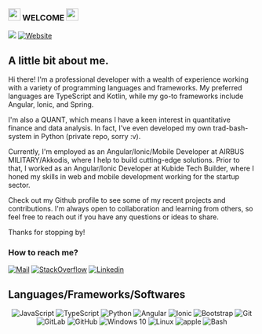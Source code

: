 ### <img src="https://media.giphy.com/media/hvRJCLFzcasrR4ia7z/giphy.gif" width="25px"> WELCOME <img src="https://media.giphy.com/media/hvRJCLFzcasrR4ia7z/giphy.gif" width="25px">
![](https://komarev.com/ghpvc/?username=YandrosChaos&color=blue)
[![Website](https://img.shields.io/badge/-Snow.Crash-black?&logo=github&logoColor=white)](https://github.com/YandrosChaos)

## A little bit about me.
Hi there! I'm a professional developer with a wealth of experience working with a variety of programming languages and frameworks. My preferred languages are TypeScript and Kotlin, while my go-to frameworks include Angular, Ionic, and Spring.

I'm also a QUANT, which means I have a keen interest in quantitative finance and data analysis. In fact, I've even developed my own trad-bash-system in Python (private repo, sorry :v).

Currently, I'm employed as an Angular/Ionic/Mobile Developer at AIRBUS MILITARY/Akkodis, where I help to build cutting-edge solutions. Prior to that, I worked as an Angular/Ionic Developer at Kubide Tech Builder, where I honed my skills in web and mobile development working for the startup sector.

Check out my Github profile to see some of my recent projects and contributions. I'm always open to collaboration and learning from others, so feel free to reach out if you have any questions or ideas to share.

Thanks for stopping by!

### How to reach me?
[![Mail](https://img.shields.io/badge/Gmail-D14836?style=for-the-badge&logo=gmail&logoColor=white)](mailto:victor.develops@gmail.com)
[![StackOverflow](https://img.shields.io/badge/-Stack%20overflow-FE7A16?style=for-the-badge&logo=stack-overflow&logoColor=white)](https://stackoverflow.com/users/11262771/snowcrash)
[![Linkedin](https://img.shields.io/badge/LinkedIn-0077B5?style=for-the-badge&logo=linkedin&logoColor=white)](https://www.linkedin.com/in/victor-develops/)

## Languages/Frameworks/Softwares
<p align="center">
  <img alt="JavaScript" src="https://img.shields.io/badge/javascript%20-%23323330.svg?&style=for-the-badge&logo=javascript&logoColor=%23F7DF1E"/>
  <img alt="TypeScript" src="https://img.shields.io/badge/typescript%20-%23007ACC.svg?&style=for-the-badge&logo=typescript&logoColor=white"/>
  <img alt="Python" src="https://img.shields.io/badge/-PYTHON-green?&style=for-the-badge&logo=python&logoColor=blue">
  <img alt="Angular" src="https://img.shields.io/badge/angular%20-%23DD0031.svg?&style=for-the-badge&logo=angular&logoColor=white"/>
  <img alt="Ionic" src="https://img.shields.io/badge/-IONIC-%23316192.svg?&style=for-the-badge&logo=ionic&logoColor=white">
  <img alt="Bootstrap" src="https://img.shields.io/badge/bootstrap%20-%23563D7C.svg?&style=for-the-badge&logo=bootstrap&logoColor=white"/>

  <img alt="Git" src="https://img.shields.io/badge/git%20-%23F05033.svg?&style=for-the-badge&logo=git&logoColor=white"/>
  <img alt="GitLab" src="https://img.shields.io/badge/gitlab%20-%23181717.svg?&style=for-the-badge&logo=gitlab&logoColor=white"/>
  <img alt="GitHub" src="https://img.shields.io/badge/github%20-%23121011.svg?&style=for-the-badge&logo=github&logoColor=white"/>
  
  <img alt="Windows 10" src="https://img.shields.io/badge/Windows-0078D6?style=for-the-badge&logo=windows&logoColor=white" />
  <img alt="Linux" src="https://img.shields.io/badge/-LINUX-black?style=for-the-badge&logo=archlinux&logoColor=white" />
    <img alt="apple" src="https://img.shields.io/badge/-apple-silver?style=for-the-badge&logo=apple&logoColor=white" />
  <img alt="Bash" src="https://img.shields.io/badge/-BASH-black?style=for-the-badge&logo=shell&logoColor=white" />
  
</p>
